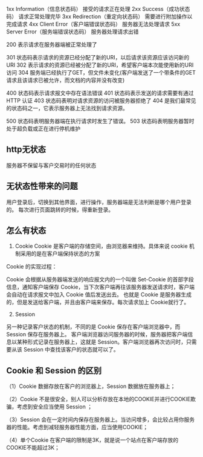 1xx	    Information（信息状态码）	          接受的请求正在处理
2xx	    Success（成功状态码）	              请求正常处理完毕
3xx	    Redirection（重定向状态码）	        需要进行附加操作以完成请求
4xx	    Client Error（客户端错误状态码）	  服务器无法处理请求
5xx	    Server Error（服务端错误状态码）	  服务器处理请求出错

200     表示请求在服务器端被正常处理了

301     状态码表示请求的资源已经分配了新的URI，以后请求该资源应该访问新的URI
302     表示请求的资源已经被分配了新的URI，希望客户端本次能使用新的URI访问
304     服务端已经执行了GET，但文件未变化(客户端发送了一个带条件的GET 请求且该请求已被允许，而文档的内容并没有改变)

400     状态码表示请求报文中存在语法错误
401     状态码表示发送的请求需要有通过 HTTP 认证
403     状态码表明对请求资源的访问被服务器拒绝了
404     是我们最常见的状态码之一，它表示服务器上无法找到请求资源。

500 状态码表明服务器端在执行请求时发生了错误。
503 状态码表明服务器暂时处于超负载或正在进行停机维护

## http无状态
服务器不保留与客户交易时的任何状态
## 无状态性带来的问题
用户登录后，切换到其他界面，进行操作，服务器端是无法判断是哪个用户登录的。 每次进行页面跳转的时候，得重新登录。

## 怎么有状态
1. Cookie
Cookie 是客户端的存储空间，由浏览器来维持。具体来说 cookie 机制采用的是在客户端保持状态的方案

Cookie 的实现过程：

Cookie 会根据从服务器端发送的响应报文内的一个叫做 Set-Cookie 的首部字段信息，通知客户端保存 Cookie，当下次客户端再往该服务器发送请求时，客户端会自动在请求报文中加入 Cookie 值后发送出去。
也就是 Cookie 是服务器生成的，但是发送给客户端，并且由客户端来保存。每次请求加上 Cookie就行了。

2. Session

另一种记录客户状态的机制，不同的是 Cookie 保存在客户端浏览器中，而 Session 保存在服务器上。
客户端浏览器访问服务器的时候，服务器把客户端信息以某种形式记录在服务器上，这就是 Session。客户端浏览器再次访问时，只需要从该 Session 中查找该客户的状态就可以了。

## Cookie 和 Session 的区别
（1）Cookie 数据存放在客户的浏览器上，Session 数据放在服务器上；

（2）Cookie 不是很安全，别人可以分析存放在本地的COOKIE并进行COOKIE欺骗，考虑到安全应当使用 Session ；

（3）Session 会在一定时间内保存在服务器上。当访问增多，会比较占用你服务器的性能。考虑到减轻服务器性能方面，应当使用COOKIE；

（4）单个Cookie 在客户端的限制是3K，就是说一个站点在客户端存放的COOKIE不能超过3K；